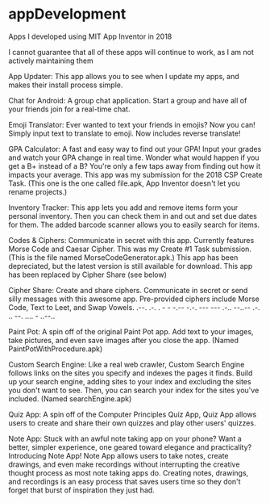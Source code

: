 # appDevelopment
Apps I developed using MIT App Inventor in 2018

I cannot guarantee that all of these apps will continue to work, as I am not actively maintaining them


App Updater: This app allows you to see when I update my apps, and makes their install process simple.
 
Chat for Android: A group chat application. Start a group and have all of your friends join for a real-time chat.

Emoji Translator: Ever wanted to text your friends in emojis? Now you can! Simply input text to translate to emoji. Now includes reverse translate!

GPA Calculator: A fast and easy way to find out your GPA! Input your grades and watch your GPA change in real time. Wonder what would happen if you get a B+ instead of a B? You're only a few taps away from finding out how it impacts your average. This app was my submission for the 2018 CSP Create Task. (This one is the one called file.apk, App Inventor doesn't let you rename projects.)

Inventory Tracker: This app lets you add and remove items form your personal inventory. Then you can check them in and out and set due dates for them. The added barcode scanner allows you to easily search for items.

Codes & Ciphers: Communicate in secret with this app. Currently features Morse Code and Caesar Cipher. This was my Create #1 Task submission. (This is the file named MorseCodeGenerator.apk.) This app has been depreciated, but the latest version is still available for download. This app has been replaced by Cipher Share (see below)

Cipher Share: Create and share ciphers. Communicate in secret or send silly messages with this awesome app. Pre-provided ciphers include Morse Code, Text to Leet, and Swap Vowels.    .--. .-. . - - -.--  -.-. --- --- .-.. --..--  .-. .. --. .... - ..--..

Paint Pot: A spin off of the original Paint Pot app. Add text to your images, take pictures, and even save images after you close the app. (Named PaintPotWithProcedure.apk)

Custom Search Engine: Like a real web crawler, Custom Search Engine follows links on the sites you specify and indexes the pages it finds. Build up your search engine, adding sites to your index and excluding the sites you don't want to see. Then, you can search your index for the sites you've included. (Named searchEngine.apk)

Quiz App: A spin off of the Computer Principles Quiz App, Quiz App allows users to create and share their own quizzes and play other users' quizzes.

Note App: Stuck with an awful note taking app on your phone? Want a better, simpler experience, one geared toward elegance and practicality? Introducing Note App! Note App allows users to take notes, create drawings, and even make recordings without interrupting the creative thought process as most note taking apps do. Creating notes, drawings, and recordings is an easy process that saves users time so they don't forget that burst of inspiration they just had.
